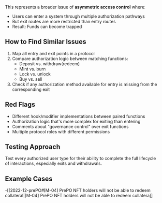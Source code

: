 
This represents a broader issue of **asymmetric access control** where:

- Users can enter a system through multiple authorization pathways
- But exit routes are more restricted than entry routes
- Result: Funds can become trapped

## How to Find Similar Issues

1. Map all entry and exit points in a protocol
2. Compare authorization logic between matching functions:
    - Deposit vs. withdraw(redeem)
    - Mint vs. burn
    - Lock vs. unlock
    - Buy vs. sell
3. Check if any authorization method available for entry is missing from the corresponding exit

## Red Flags

- Different hook/modifier implementations between paired functions
- Authorization logic that's more complex for exiting than entering
- Comments about "governance control" over exit functions
- Multiple protocol roles with different permissions

## Testing Approach

Test every authorized user type for their ability to complete the full lifecycle of interactions, especially exits and withdrawals.

## Example Cases

-[[2022-12-prePO#[M-04] PrePO NFT holders will not be able to redeem collateral|[M-04] PrePO NFT holders will not be able to redeem collatera]]